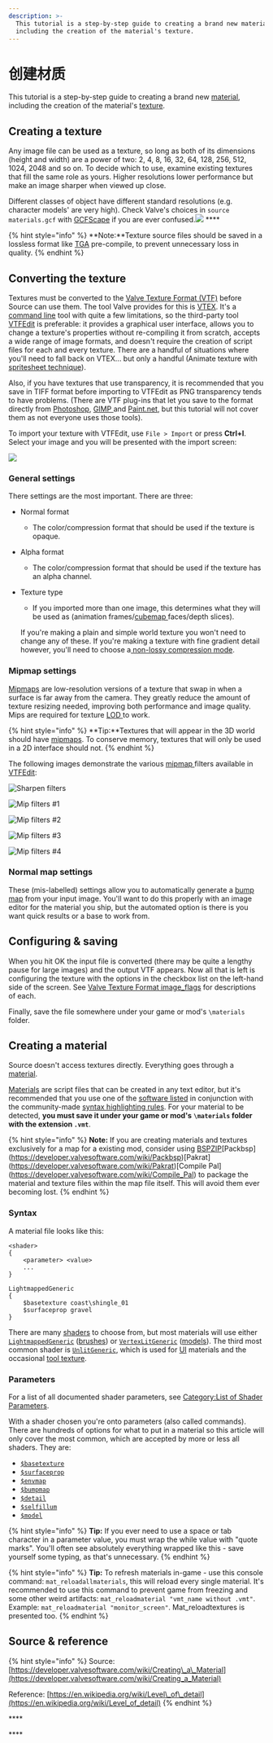 ```yaml
---
description: >-
  This tutorial is a step-by-step guide to creating a brand new material,
  including the creation of the material's texture.
---
```


# 创建材质

This tutorial is a step-by-step guide to creating a brand new [material](../valve-material-type-vmt.md), including the creation of the material's [texture](./).

## Creating a texture

Any image file can be used as a texture, so long as both of its dimensions \(height and width\) are a power of two: 2, 4, 8, 16, 32, 64, 128, 256, 512, 1024, 2048 and so on. To decide which to use, examine existing textures that fill the same role as yours. Higher resolutions lower performance but make an image sharper when viewed up close.

Different classes of object have different standard resolutions \(e.g. character models' are very high\). Check Valve's choices in `source materials.gcf` with [GCFScape](https://developer.valvesoftware.com/wiki/GCFScape) if you are ever confused.![](https://developer.valvesoftware.com/w/images/c/cc/Note.png) ****

{% hint style="info" %}
**Note:**Texture source files should be saved in a lossless format like [TGA](../../file-format/truevision-graphics-adapter-tga.md) pre-compile, to prevent unnecessary loss in quality.
{% endhint %}

## **Converting the texture**

Textures must be converted to the [Valve Texture Format \(VTF\)](./) before Source can  use them. The tool Valve provides for this is [VTEX](https://developer.valvesoftware.com/wiki/Vtex). It's a [command line](https://developer.valvesoftware.com/wiki/Command_line) tool with quite a few limitations, so the third-party tool [VTFEdit](../../../how-to-start-modding/modding-introduction/modding-tools/#vtf-and-vmt) is preferable: it provides a graphical user interface, allows you to change a texture's properties without re-compiling it from scratch, accepts a wide range of image formats, and doesn't require the creation of script files for each and every texture. There are a handful of situations where you'll need to fall back on VTEX... but only a handful \(Animate texture with [spritesheet technique](animated-particles.md)\).

Also, if you have textures that use transparency, it is recommended that you save in TIFF format before importing to VTFEdit as PNG transparency tends to have problems. \(There are VTF plug-ins that let you save to the format directly from [Photoshop](../../../how-to-start-modding/modding-introduction/modding-tools/#graphics-animation-color-editors), [GIMP ](../../../how-to-start-modding/modding-introduction/modding-tools/#graphics-animation-color-editors)and [Paint.net](../../../how-to-start-modding/modding-introduction/modding-tools/#graphics-animation-color-editors), but this tutorial will not cover them as not everyone uses those tools\).

To import your texture with VTFEdit, use  `File > Import` or press **Ctrl+I**. Select your image and you will be presented with the import screen:

![](../../../.gitbook/assets/vtfedit_importoptions.png)

### General settings

There settings are the most important. There are three:

* Normal format
  * The color/compression format that should be used if the texture is opaque.
* Alpha format
  * The color/compression format that should be used if the texture has an alpha channel.
* Texture type

  * If you imported more than one image, this determines what they will be used as \(animation frames/[cubemap ](../cube-mapping.md)faces/depth slices\).

  If you're making a plain and simple world texture you won't need to change any of these. If you're making a texture with fine gradient detail however, you'll need to choose a[ non-lossy compression mode](./#choosing-an-image-format).

### Mipmap settings

[Mipmaps](../mip-mapping.md) are low-resolution versions of a texture that swap in when a surface is far away from the camera. They greatly reduce the amount of texture resizing needed, improving both performance and image quality. Mips are required for texture [LOD ](https://en.wikipedia.org/wiki/Level_of_detail)to work.

{% hint style="info" %}
 **Tip:**Textures that will appear in the 3D world should have [mipmaps](../mip-mapping.md). To conserve memory, textures that will only be used in a 2D interface should not.
{% endhint %}

The following images demonstrate the various [mipmap ](../mip-mapping.md)filters available in [VTFEdit](../../../how-to-start-modding/modding-introduction/modding-tools/#vtf-and-vmt):

![Sharpen filters](../../../.gitbook/assets/vtf_sharpen_filters.jpg)

![Mip filters \#1](../../../.gitbook/assets/vtf_mipmap_filters1.jpg)

![Mip filters \#2](../../../.gitbook/assets/vtf_mipmap_filters2.jpg)

![Mip filters \#3](../../../.gitbook/assets/vtf_mipmap_filters3.jpg)

![Mip filters \#4](../../../.gitbook/assets/vtf_mipmap_filters4.jpg)

### Normal map settings

These \(mis-labelled\) settings allow you to automatically generate a [bump map](https://developer.valvesoftware.com/wiki/Bump_map) from your input image. You'll want to do this properly with an image editor for the material you ship, but the automated option is there is you want quick results or a base to work from.

## Configuring & saving

When you hit OK the input file is converted \(there may be quite a lengthy pause for large images\) and the output VTF appears. Now all that is left is configuring the texture with the options in the checkbox list on the left-hand side of the screen. See [Valve Texture Format image\_flags](./#image-flags) for descriptions of each.

Finally, save the file somewhere under your game or mod's  `\materials` folder.

## Creating a material

Source doesn't access textures directly. Everything goes through a [material](../valve-material-type-vmt.md).

[Materials](../valve-material-type-vmt.md) are script files that can be created in any text editor, but it's recommended that you use one of the [software listed](../../../how-to-start-modding/modding-introduction/modding-tools/#general) in conjunction with the community-made [syntax highlighting rules](https://developer.valvesoftware.com/wiki/Notepad%2B%2B_VDF_languages). For your material to be detected, **you must save it under your game or mod's**  **`\materials` folder with the extension `.vmt`**.

{% hint style="info" %}
 **Note:** If you are creating materials and textures exclusively for a map for a existing mod, consider using  [BSPZIP](https://developer.valvesoftware.com/wiki/BSPZIP)\[Packbsp](https://developer.valvesoftware.com/wiki/Packbsp)\[Pakrat](https://developer.valvesoftware.com/wiki/Pakrat)\[Compile Pal](https://developer.valvesoftware.com/wiki/Compile_Pal) to package the material and texture files within the map file itself. This will avoid them ever becoming lost.
{% endhint %}

### Syntax

A material file looks like this:

```text
<shader>
{
	<parameter> <value>
	...
}
```

```text
LightmappedGeneric
{
	$basetexture coast\shingle_01
	$surfaceprop gravel
}
```

There are many [shaders](https://developer.valvesoftware.com/wiki/Shader) to choose from, but most materials will use either [`LightmappedGeneric`](https://developer.valvesoftware.com/wiki/LightmappedGeneric) \([brushes](https://developer.valvesoftware.com/wiki/Brush)\) or [`VertexLitGeneric`](https://developer.valvesoftware.com/wiki/VertexLitGeneric) \([models](https://developer.valvesoftware.com/wiki/Model)\). The third most common shader is [`UnlitGeneric`](https://developer.valvesoftware.com/wiki/UnlitGeneric), which is used for [UI](https://developer.valvesoftware.com/wiki/VGUI2) materials and the occasional [tool texture](https://developer.valvesoftware.com/wiki/Tool_texture).

### Parameters

For a list of all documented shader parameters, see [Category:List of Shader Parameters](https://developer.valvesoftware.com/wiki/Category:List_of_Shader_Parameters).

With a shader chosen you're onto parameters \(also called commands\). There are hundreds of options for what to put in a material so this article will only cover the most common, which are accepted by more or less all shaders. They are:

* [`$basetexture`](../shader/usdbasetexture.md)
* [`$surfaceprop`](https://developer.valvesoftware.com/wiki/$surfaceprop)
* [`$envmap`](https://developer.valvesoftware.com/wiki/$envmap)
* [`$bumpmap`](../bump-map/usdbumpmap.md)
* [`$detail`](https://developer.valvesoftware.com/wiki/$detail)
* [`$selfillum`](https://developer.valvesoftware.com/wiki/$selfillum)
* [`$model`](https://developer.valvesoftware.com/wiki/$model_%28VMT%29)

{% hint style="info" %}
 **Tip:** If you ever need to use a space or tab character in a parameter value, you must wrap the while value with "quote marks". You'll often see absolutely everything wrapped like this - save yourself some typing, as that's unnecessary.
{% endhint %}

{% hint style="info" %}
 **Tip:** To refresh materials in-game - use this console command: `mat_reloadallmaterials`, this will reload every single material. It's recommended to use this command to prevent game from freezing and some other weird artifacts: `mat_reloadmaterial "vmt_name without .vmt"`. Example: `mat_reloadmaterial "monitor_screen"`. Mat\_reloadtextures is presented too.
{% endhint %}

## Source & reference

{% hint style="info" %}
Source: [https://developer.valvesoftware.com/wiki/Creating\_a\_Material](https://developer.valvesoftware.com/wiki/Creating_a_Material)

Reference: [https://en.wikipedia.org/wiki/Level\_of\_detail](https://en.wikipedia.org/wiki/Level_of_detail)
{% endhint %}











\*\*\*\*

\*\*\*\*

